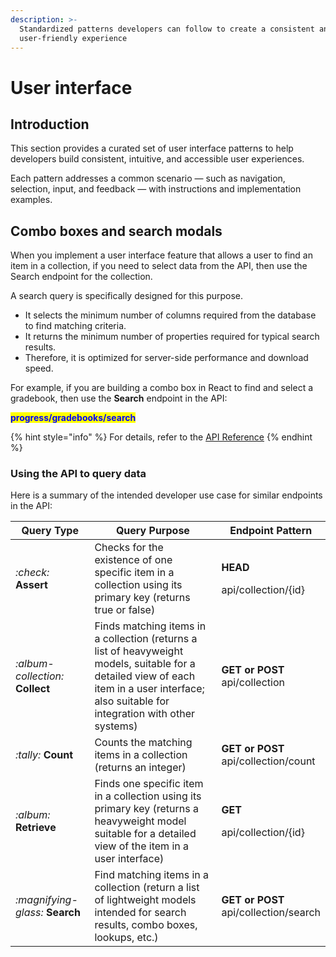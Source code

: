 ```yaml
---
description: >-
  Standardized patterns developers can follow to create a consistent and
  user-friendly experience
---
```


# User interface

## Introduction

This section provides a curated set of user interface patterns to help developers build consistent, intuitive, and accessible user experiences.&#x20;

Each pattern addresses a common scenario — such as navigation, selection, input, and feedback — with instructions and implementation examples.&#x20;

## Combo boxes and search modals

When you implement a user interface feature that allows a user to find an item in a collection, if you need to select data from the API, then use the Search endpoint for the collection.

A search query is specifically designed for this purpose.&#x20;

* It selects the minimum number of columns required from the database to find matching criteria.
* It returns the minimum number of properties required for typical search results.&#x20;
* Therefore, it is optimized for server-side performance and download speed.

For example, if you are building a combo box in React to find and select a gradebook, then use the **Search** endpoint in the API:

<mark style="color:blue;">**progress/gradebooks/search**</mark>

{% hint style="info" %}
For details, refer to the [API Reference](https://app.gitbook.com/s/yCodYcY9Svgs5pGsCpXh/api-v2/api-reference "mention")
{% endhint %}

### Using the API to query data

Here is a summary of the intended developer use case for similar endpoints in the API:

<table><thead><tr><th width="135">Query Type</th><th width="398">Query Purpose</th><th>Endpoint Pattern</th></tr></thead><tbody><tr><td><i class="fa-check">:check:</i> <strong>Assert</strong></td><td>Checks for the existence of one specific item in a collection using its primary key (returns true or false)</td><td><p><strong>HEAD</strong></p><p>api/collection/{id}</p></td></tr><tr><td><i class="fa-album-collection">:album-collection:</i> <strong>Collect</strong></td><td>Finds matching items in a collection (returns a list of heavyweight models, suitable for a detailed view of each item in a user interface; also suitable for integration with other systems)</td><td><strong>GET or POST</strong><br>api/collection</td></tr><tr><td><i class="fa-tally">:tally:</i> <strong>Count</strong></td><td>Counts the matching items in a collection (returns an integer)</td><td><strong>GET or POST</strong><br>api/collection/count</td></tr><tr><td><i class="fa-album">:album:</i> <strong>Retrieve</strong></td><td>Finds one specific item in a collection using its primary key (returns a heavyweight model suitable for a detailed view of the item in a user interface)</td><td><p><strong>GET</strong></p><p>api/collection/{id}</p></td></tr><tr><td><i class="fa-magnifying-glass">:magnifying-glass:</i> <strong>Search</strong></td><td>Find matching items in a collection (return a list of lightweight models intended for search results, combo boxes, lookups, etc.)</td><td><strong>GET or POST</strong><br>api/collection/search</td></tr></tbody></table>

